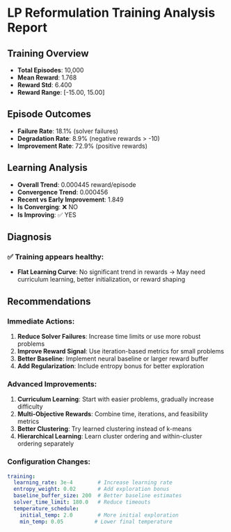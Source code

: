 
# LP Reformulation Training Analysis Report

## Training Overview
- **Total Episodes**: 10,000
- **Mean Reward**: 1.768
- **Reward Std**: 6.400
- **Reward Range**: [-15.00, 15.00]

## Episode Outcomes
- **Failure Rate**: 18.1% (solver failures)
- **Degradation Rate**: 8.9% (negative rewards > -10)
- **Improvement Rate**: 72.9% (positive rewards)

## Learning Analysis
- **Overall Trend**: 0.000445 reward/episode
- **Convergence Trend**: 0.000456
- **Recent vs Early Improvement**: 1.849
- **Is Converging**: ❌ NO
- **Is Improving**: ✅ YES

## Diagnosis

### ✅ Training appears healthy:

- **Flat Learning Curve**: No significant trend in rewards
  → May need curriculum learning, better initialization, or reward shaping


## Recommendations

### Immediate Actions:
1. **Reduce Solver Failures**: Increase time limits or use more robust problems
2. **Improve Reward Signal**: Use iteration-based metrics for small problems
3. **Better Baseline**: Implement neural baseline or larger reward buffer
4. **Add Regularization**: Include entropy bonus for better exploration

### Advanced Improvements:
1. **Curriculum Learning**: Start with easier problems, gradually increase difficulty
2. **Multi-Objective Rewards**: Combine time, iterations, and feasibility metrics
3. **Better Clustering**: Try learned clustering instead of k-means
4. **Hierarchical Learning**: Learn cluster ordering and within-cluster ordering separately

### Configuration Changes:
```yaml
training:
  learning_rate: 3e-4        # Increase learning rate
  entropy_weight: 0.02       # Add exploration bonus
  baseline_buffer_size: 200  # Better baseline estimates
  solver_time_limit: 180.0   # Reduce timeouts
  temperature_schedule:
    initial_temp: 2.0        # More initial exploration
    min_temp: 0.05          # Lower final temperature
```
